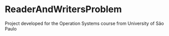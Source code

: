 # ReaderAndWritersProblem
Project developed for the Operation Systems course from University of São Paulo
